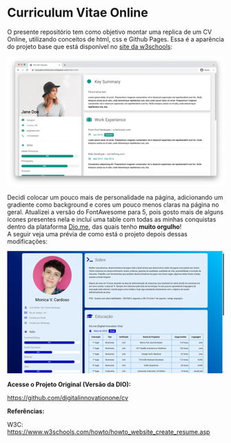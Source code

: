 # Curriculum Vitae Online

O presente repositório tem como objetivo montar uma replica de um CV Online, utilizando conceitos de html, css e Github Pages. Essa é a aparência do projeto base que está disponível no [site da w3schools](https://www.w3schools.com/howto/howto_website_create_resume.asp):

![Aparência do projeto original](img/template.png)  

Decidi colocar um pouco mais de personalidade na página, adicionando um gradiente como background e cores um pouco menos claras na página no geral. Atualizei a versão do FontAwesome para 5, pois gosto mais de alguns ícones presentes nela e incluí uma table com todas as minhas conquistas dentro da plataforma [Dio.me](https://www.dio.me/), das quais tenho **muito orgulho**!  
A seguir veja uma prévia de como está o projeto depois dessas modificações:

![Aparência da nova versão](img/new_version.png)

**Acesse o Projeto Original (Versão da DIO):** 

https://github.com/digitalinnovationone/cv

**Referências:**

W3C: https://www.w3schools.com/howto/howto_website_create_resume.asp
